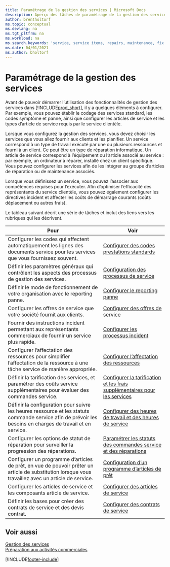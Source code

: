 ```yaml
---
title: Paramétrage de la gestion des services | Microsoft Docs
description: Aperçu des tâches de paramétrage de la gestion des services en fonction de la manière dont vos partenaires gère leurs services.
author: brentholtorf
ms.topic: conceptual
ms.devlang: na
ms.tgt_pltfrm: na
ms.workload: na
ms.search.keywords: 'service, service items, repairs, maintenance, fix'
ms.date: 04/01/2021
ms.author: bholtorf
---
```


# Paramétrage de la gestion des services
Avant de pouvoir démarrer l’utilisation des fonctionnalités de gestion des services dans [!INCLUDE[prod_short](includes/prod_short.md)], il y a quelques éléments à configurer. Par exemple, vous pouvez établir le codage des services standard, les codes symptôme et panne, ainsi que configurer les articles de service et les types d’article de service requis par le service clientèle.  

Lorsque vous configurez la gestion des services, vous devez choisir les services que vous allez fournir aux clients et les planifier. Un service correspond à un type de travail exécuté par une ou plusieurs ressources et fourni à un client. Ce peut être un type de réparation informatique. Un article de service correspond à l’équipement ou l’article associé au service : par exemple, un ordinateur à réparer, installé chez un client spécifique. Vous pouvez configurer les services afin de les intégrer au groupe d’articles de réparation ou de maintenance associés.  
  
Lorsque vous définissez un service, vous pouvez l’associer aux compétences requises pour l’exécuter. Afin d’optimiser l’efficacité des représentants du service clientèle, vous pouvez également configurer les directives incident et affecter les coûts de démarrage courants (coûts déplacement ou autres frais).  

Le tableau suivant décrit une série de tâches et inclut des liens vers les rubriques qui les décrivent.  
  
| Pour | Voir |
| --- | --- |
| Configurer les codes qui affectent automatiquement les lignes des documents service pour les services que vous fournissez souvent. |[Configurer des codes prestations standards](service-how-setup-service-coding.md)|
| Définir les paramètres généraux qui contrôlent les aspects des processus de gestion des services.|[Configuration des processus de service](service-setup-service-processes.md)|
| Définir le mode de fonctionnement de votre organisation avec le reporting panne. |[Configurer le reporting panne](service-how-setup-fault-reporting.md) |
| Configurer les offres de service que votre société fournit aux clients.|[Configurer des offres de service](service-how-setup-service-offerings.md)|
| Fournir des instructions incident permettant aux représentants commerciaux de fournir un service plus rapide. |[Configurer les processus incident](service-how-setup-troubleshooting.md) |
| Configurer l’affectation des ressources pour simplifier l’affectation de la ressource à une tâche service de manière appropriée. |[Configurer l’affectation des ressources](service-how-setup-resource-allocation.md) |
| Définir la tarification des services, et paramétrer des coûts service supplémentaires pour évaluer des commandes service. |[Configurer la tarification et les frais supplémentaires pour les services](service-how-setup-service-costs-pricing.md)|
| Définir la configuration pour suivre les heures ressource et les statuts commande service afin de prévoir les besoins en charges de travail et en service.|[Configurer des heures de travail et des heures de service](service-how-setup-work-service-hours.md)|
| Configurer les options de statut de réparation pour surveiller la progression des réparations. | [Paramétrer les statuts des commandes service et des réparations](service-order-repair-status.md)|
| Configurer un programme d’articles de prêt, en vue de pouvoir prêter un article de substitution lorsque vous travaillez avec un article de service. |[Configuration d’un programme d’articles de prêt](service-how-setup-loaner-program.md) |
| Configurer les articles de service et les composants article de service. |[Configurer des articles de service](service-how-setup-service-items.md) |
| Définir les bases pour créer des contrats de service et des devis contrat. |[Configurer des contrats de service](service-how-setup-service-contracts.md) |

## Voir aussi
[Gestion des services](service-service.md)  
[Préparation aux activités commerciales](ui-get-ready-business.md)  


[!INCLUDE[footer-include](includes/footer-banner.md)]